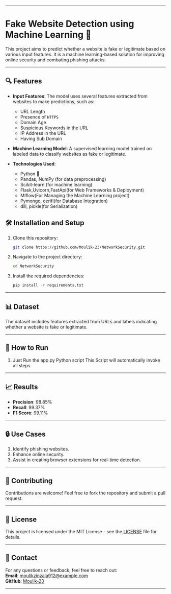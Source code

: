  

---

# Fake Website Detection using Machine Learning 🚀

This project aims to predict whether a website is fake or legitimate based on various input features. It is a machine learning-based solution for improving online security and combating phishing attacks.

---

## 🔍 Features

- **Input Features**: The model uses several features extracted from websites to make predictions, such as:
  - URL Length
  - Presence of `HTTPS`
  - Domain Age
  - Suspicious Keywords in the URL
  - IP Address in the URL
  - Having Sub Domain

- **Machine Learning Model**: A supervised learning model trained on labeled data to classify websites as fake or legitimate.

- **Technologies Used**:
  - Python 🐍
  - Pandas, NumPy (for data preprocessing)
  - Scikit-learn (for machine learning)
  - Flask,Uvicorn,FastApi(for Web Frameworks & Deployment)
  - Mlflow(For Managing the Machine Learning project)
  - Pymongo, cerifi(for Database Integration)
  - dill, pickle(for Serialization)
  

## 🛠️ Installation and Setup

1. Clone this repository:
   ```bash
   git clone https://github.com/Moulik-23/NetworkSecurity.git
   ```
2. Navigate to the project directory:
   ```bash
   cd NetworkSecurity
   ```
3. Install the required dependencies:
   ```bash
   pip install -r requirements.txt
   ```

---

## 📊 Dataset

The dataset includes features extracted from URLs and labels indicating whether a website is fake or legitimate. 

---

## 🚀 How to Run

1. Just Run the app.py Python script
   This Script will automatically invoke all steps

---

## 📈 Results

- **Precision**: 98.85%
- **Recall**: 99.37%
- **F1 Score**: 99.11%



---

## 🔒 Use Cases

1. Identify phishing websites.
2. Enhance online security.
3. Assist in creating browser extensions for real-time detection.

---

## 🤝 Contributing

Contributions are welcome! Feel free to fork the repository and submit a pull request.

---

## 📜 License

This project is licensed under the MIT License - see the [LICENSE](LICENSE) file for details.

---

## 📨 Contact

For any questions or feedback, feel free to reach out:  
**Email**: moulikzinzala912@example.com  
**GitHub**: [Moulik-23](https://github.com/Moulik-23)  

---

